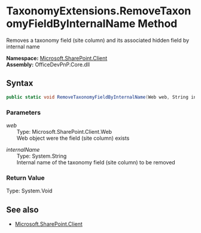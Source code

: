 # TaxonomyExtensions.RemoveTaxonomyFieldByInternalName Method  
Removes a taxonomy field (site column) and its associated hidden field by internal name  

**Namespace:** [Microsoft.SharePoint.Client](Microsoft.SharePoint.Client.md)  
**Assembly:** OfficeDevPnP.Core.dll  
## Syntax
```C#
public static void RemoveTaxonomyFieldByInternalName(Web web, String internalName)
```
### Parameters
*web*  
&emsp;&emsp;Type: Microsoft.SharePoint.Client.Web  
&emsp;&emsp;Web object were the field (site column) exists  
  
*internalName*  
&emsp;&emsp;Type: System.String  
&emsp;&emsp;Internal name of the taxonomy field (site column) to be removed  
  
### Return Value
Type: System.Void  

## See also
- [Microsoft.SharePoint.Client](Microsoft.SharePoint.Client.md)
